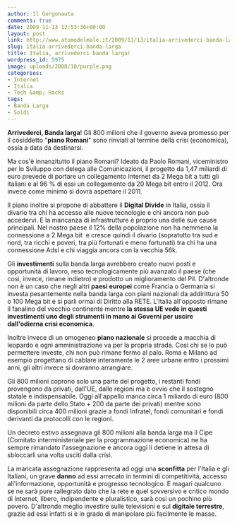 ```yaml
---
author: Il Gorgonauta
comments: true
date: 2009-11-13 12:53:36+00:00
layout: post
link: http://www.atomodelmale.it/2009/11/13/italia-arrivederci-banda-larga/
slug: italia-arrivederci-banda-larga
title: Italia, arrivederci banda larga!
wordpress_id: 5975
image: uploads/2008/10/purple.png
categories:
- Internet
- Italia
- Tech &amp; Hacks
tags:
- Banda Larga
- Soldi
---
```


**Arrivederci, Banda larga**! Gli 800 milioni che il governo aveva promesso per il cosiddetto "**piano Romani**" sono rinviati al termine della crisi (economica), ossia a data da destinarsi.

Ma cos'è innanzitutto il piano Romani? Ideato da Paolo Romani, viceministro per lo Sviluppo con delega alle Comunicazioni, il progetto da 1,47 miliardi di euro prevede di portare un collegamento Internet da 2 Mega bit a tutti gli italiani e al 96 % di essi un collegamento da 20 Mega bit entro il 2012. Ora invece come minimo si dovrà aspettare il 2011.

Il piano inoltre si propone di abbattere il **Digital Divide** in Italia, ossia il divario tra chi ha accesso alle nuove tecnologie e chi ancora non può accedervi. E la mancanza di infrastrutture è proprio una delle sue cause principali. Nel nostro paese il 12% della popolazione non ha nemmeno la connessione a 2 Mega bit  e cresce quindi il divario (sopratutto tra sud e nord, tra ricchi e poveri, tra più fortunati e meno fortunati) tra chi ha una connessione Adsl e chi viaggia ancora con la vecchia 56k.

Gli **investimenti** sulla banda larga avrebbero creato nuovi posti e opportunità di lavoro, reso tecnologicamente più avanzato il paese (che così, invece, rimane indietro) e prodotto un miglioramento del Pil. D'altronde non è un caso che negli altri **paesi europei** come Francia o Germania si investa pesantemente nella banda larga con piani nazionali da addirittura 50 o 100 Mega bit e si parli ormai di Diritto alla RETE. L'Italia all'opposto rimane il fanalino del vecchio continente mentre **la stessa UE vede in questi investimenti uno degli strumenti in mano ai Governi per uscire dall'odierna crisi economica**.

Inoltre invece di un omogeneo **piano nazionale** si procede a macchia di leopardo e ogni amministrazione va per la propria strada. Così chi se lo può permettere investe, chi non può rimane fermo al palo. Roma e Milano ad esempio progettano di cablare interamente le 2 aree urbane entro i prossimi anni, gli altri invece si dovranno arrangiare.

Gli 800 milioni coprono solo una parte del progetto, i restanti fondi provengono da privati, dall'UE, dalle regioni ma è ovvio che il sostegno statale è indispensabile. Oggi all'appello manca circa 1 miliardo di euro (800 milioni da parte dello Stato + 200 da parte dei privati) mentre sono disponibili circa 400 milioni grazie a fondi Infratel, fondi comunitari e fondi derivanti da protocolli con le regioni.

Un decreto estivo assegnava gli 800 milioni alla banda larga ma il Cipe (Comitato interministeriale per la programmazione economica) ne ha sempre rimandato l'assegnazione e ancora oggi li detiene in attesa di sbloccarli una volta usciti dalla crisi.

La mancata assegnazione rappresenta ad oggi una **sconfitta** per l'Italia e gli Italiani, un grave **danno** ad essi arrecato in termini di competitività, accesso all'informazione, opportunità e progresso tecnologico. E magari qualcuno se ne sarà pure rallegrato dato che la rete e quel sovversivo e critico mondo di Internet, libero, indipendente e pluralistico, sarà cosi un pochino più povero. D'altronde meglio investire sulle televisioni e sul **digitale terrestre**, grazie ad essi infatti si è in grado di manipolare più facilmente le masse.
